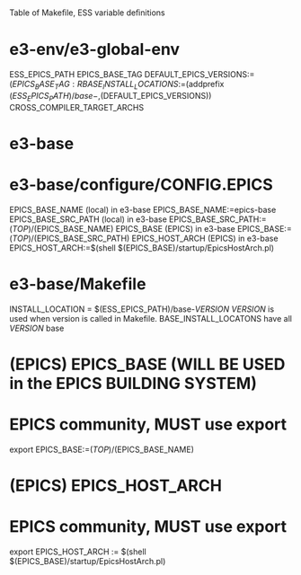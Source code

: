 Table of Makeﬁle, ESS variable deﬁnitions

# e3-env/e3-global-env

ESS_EPICS_PATH
EPICS_BASE_TAG
DEFAULT_EPICS_VERSIONS:=$(EPICS_BASE_TAG:R%=%)
BASE_INSTALL_LOCATIONS:=$(addprefix $(ESS_EPICS_PATH)/base-,$(DEFAULT_EPICS_VERSIONS))
CROSS_COMPILER_TARGET_ARCHS


# e3-base

# e3-base/configure/CONFIG.EPICS

EPICS_BASE_NAME     (local) in e3-base  EPICS_BASE_NAME:=epics-base
EPICS_BASE_SRC_PATH (local) in e3-base  EPICS_BASE_SRC_PATH:=$(TOP)/$(EPICS_BASE_NAME)
EPICS_BASE          (EPICS) in e3-base  EPICS_BASE:=$(TOP)/$(EPICS_BASE_SRC_PATH)
EPICS_HOST_ARCH     (EPICS) in e3-base  EPICS_HOST_ARCH:=$(shell $(EPICS_BASE)/startup/EpicsHostArch.pl)


# e3-base/Makefile
INSTALL_LOCATION = $(ESS_EPICS_PATH)/base-_VERSION_
_VERSION_ is used when version is called in Makefile.
BASE_INSTALL_LOCATONS have all _VERSION_ base



# (EPICS) EPICS_BASE (WILL BE USED in the EPICS BUILDING SYSTEM)
# EPICS community, MUST use export
export EPICS_BASE:=$(TOP)/$(EPICS_BASE_NAME)


# (EPICS) EPICS_HOST_ARCH
# EPICS community, MUST use export 
export EPICS_HOST_ARCH := $(shell $(EPICS_BASE)/startup/EpicsHostArch.pl)


